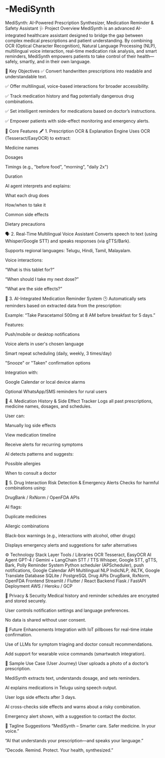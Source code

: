 # -MediSynth
 MediSynth: AI-Powered Prescription Synthesizer, Medication Reminder & Safety Assistant
🩺 Project Overview
MediSynth is an advanced AI-integrated healthcare assistant designed to bridge the gap between complex medical prescriptions and patient understanding. By combining OCR (Optical Character Recognition), Natural Language Processing (NLP), multilingual voice interaction, real-time medication risk analysis, and smart reminders, MediSynth empowers patients to take control of their health—safely, smartly, and in their own language.

🎯 Key Objectives
✅ Convert handwritten prescriptions into readable and understandable text.

✅ Offer multilingual, voice-based interactions for broader accessibility.

✅ Track medication history and flag potentially dangerous drug combinations.

✅ Set intelligent reminders for medications based on doctor’s instructions.

✅ Empower patients with side-effect monitoring and emergency alerts.

🌟 Core Features
🖋️ 1. Prescription OCR & Explanation Engine
Uses OCR (Tesseract/EasyOCR) to extract:

Medicine names

Dosages

Timings (e.g., "before food", "morning", "daily 2x")

Duration

AI agent interprets and explains:

What each drug does

How/when to take it

Common side effects

Dietary precautions

🗣️ 2. Real-Time Multilingual Voice Assistant
Converts speech to text (using Whisper/Google STT) and speaks responses (via gTTS/Bark).

Supports regional languages: Telugu, Hindi, Tamil, Malayalam.

Voice interactions:

“What is this tablet for?”

“When should I take my next dose?”

“What are the side effects?”

🧠 3. AI-Integrated Medication Reminder System 🕒
Automatically sets reminders based on extracted data from the prescription:

Example: “Take Paracetamol 500mg at 8 AM before breakfast for 5 days.”

Features:

Push/mobile or desktop notifications

Voice alerts in user's chosen language

Smart repeat scheduling (daily, weekly, 3 times/day)

"Snooze" or "Taken" confirmation options

Integration with:

Google Calendar or local device alarms

Optional WhatsApp/SMS reminders for rural users

📖 4. Medication History & Side Effect Tracker
Logs all past prescriptions, medicine names, dosages, and schedules.

User can:

Manually log side effects

View medication timeline

Receive alerts for recurring symptoms

AI detects patterns and suggests:

Possible allergies

When to consult a doctor

🚨 5. Drug Interaction Risk Detection & Emergency Alerts
Checks for harmful combinations using:

DrugBank / RxNorm / OpenFDA APIs

AI flags:

Duplicate medicines

Allergic combinations

Black-box warnings (e.g., interactions with alcohol, other drugs)

Displays emergency alerts and suggestions for safer alternatives

⚙️ Technology Stack
Layer	Tools / Libraries
OCR	Tesseract, EasyOCR
AI Agent	GPT-4 / Gemini + LangChain
STT / TTS	Whisper, Google STT, gTTS, Bark, Polly
Reminder System	Python scheduler (APScheduler), push notifications, Google Calendar API
Multilingual NLP	IndicNLP, iNLTK, Google Translate
Database	SQLite / PostgreSQL
Drug APIs	DrugBank, RxNorm, OpenFDA
Frontend	Streamlit / Flutter / React
Backend	Flask / FastAPI
Deployment	AWS / Heroku / GCP

🔐 Privacy & Security
Medical history and reminder schedules are encrypted and stored securely.

User controls notification settings and language preferences.

No data is shared without user consent.

🔮 Future Enhancements
Integration with IoT pillboxes for real-time intake confirmation.

Use of LLMs for symptom triaging and doctor consult recommendations.

Add support for wearable voice commands (smartwatch integration).

🧾 Sample Use Case (User Journey)
User uploads a photo of a doctor’s prescription.

MediSynth extracts text, understands dosage, and sets reminders.

AI explains medications in Telugu using speech output.

User logs side effects after 3 days.

AI cross-checks side effects and warns about a risky combination.

Emergency alert shown, with a suggestion to contact the doctor.

💬 Tagline Suggestions
“MediSynth – Smarter care. Safer medicine. In your voice.”

“AI that understands your prescription—and speaks your language.”

“Decode. Remind. Protect. Your health, synthesized.”


